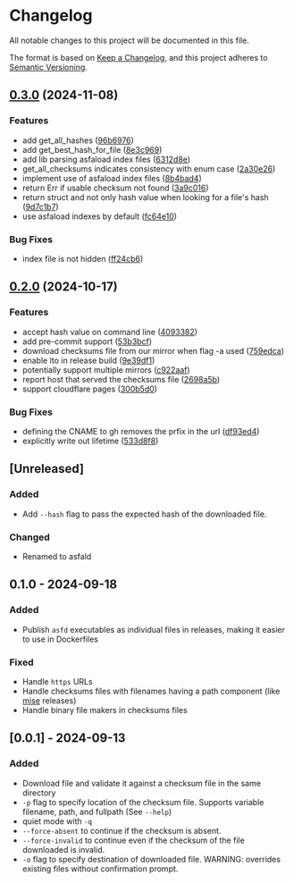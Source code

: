 # Changelog

All notable changes to this project will be documented in this file.

The format is based on [Keep a Changelog](https://keepachangelog.com/en/1.1.0/),
and this project adheres to [Semantic Versioning](https://semver.org/spec/v2.0.0.html).

## [0.3.0](https://github.com/asfaload/asfald/compare/v0.2.0...v0.3.0) (2024-11-08)


### Features

* add get_all_hashes ([96b6976](https://github.com/asfaload/asfald/commit/96b697627522a1ff43bd8aa29e42731dae6dd701))
* add get_best_hash_for_file ([8e3c969](https://github.com/asfaload/asfald/commit/8e3c9698e9ec5638aaf1023c49579a405253ad8d))
* add lib parsing asfaload index files ([6312d8e](https://github.com/asfaload/asfald/commit/6312d8e7df58e76a5592c2a6408650326a1084b2))
* get_all_checksums indicates consistency with enum case ([2a30e26](https://github.com/asfaload/asfald/commit/2a30e26f776350f8b12845f5606985ba39c06e5c))
* implement use of asfaload index files ([8b4bad4](https://github.com/asfaload/asfald/commit/8b4bad47c01405bd6d4c5d34c9ca82a7854efffc))
* return Err if usable checksum not found ([3a9c016](https://github.com/asfaload/asfald/commit/3a9c0162e590a53d4dbfc30597a3db8c70c62081))
* return struct and not only hash value when looking for a file's hash ([9d7c1b7](https://github.com/asfaload/asfald/commit/9d7c1b7c3c0e85c018509893e2a83d07fde341b9))
* use asfaload indexes by default ([fc64e10](https://github.com/asfaload/asfald/commit/fc64e103330408d6cd4defad23faff9ff6afa73b))


### Bug Fixes

* index file is not hidden ([ff24cb6](https://github.com/asfaload/asfald/commit/ff24cb6f6f8fac772c8f57ff76ab9f069b44cfac))

## [0.2.0](https://github.com/asfaload/asfald/compare/v0.1.0...v0.2.0) (2024-10-17)


### Features

* accept hash value on command line ([4093382](https://github.com/asfaload/asfald/commit/40933825af60aef62cabe5f08be14a50e765d54b))
* add pre-commit support ([53b3bcf](https://github.com/asfaload/asfald/commit/53b3bcf6c7ca2c58ac2b2c1706d743a24943a1a4))
* download checksums file from our mirror when flag -a used ([759edca](https://github.com/asfaload/asfald/commit/759edcac64327fd7a67be4a00cdfbe19392a0975))
* enable lto in release build ([9e39df1](https://github.com/asfaload/asfald/commit/9e39df1e80a98a1dfd76ff727998a3398faeb7cf))
* potentially support multiple mirrors ([c922aaf](https://github.com/asfaload/asfald/commit/c922aafd55d77a5c66731bc10391227ab05c625a))
* report host that served the checksums file ([2698a5b](https://github.com/asfaload/asfald/commit/2698a5b3a7c044d2bde5d66699c989824bb524df))
* support cloudflare pages ([300b5d0](https://github.com/asfaload/asfald/commit/300b5d0cd265c59ac9fba52b732697776500d6ad))


### Bug Fixes

* defining the CNAME to gh removes the prfix in the url ([df93ed4](https://github.com/asfaload/asfald/commit/df93ed4f0965c43028c2ca8d0f262148a58f0bfc))
* explicitly write out lifetime ([533d8f8](https://github.com/asfaload/asfald/commit/533d8f883f4fc883bbf66ee8a396a6a3141982cb))

## [Unreleased]

### Added

- Add `--hash` flag to pass the expected hash of the downloaded file.

### Changed

- Renamed to asfald

## 0.1.0 - 2024-09-18

### Added

- Publish `asfd` executables as individual files in releases, making it easier to use in Dockerfiles

### Fixed

- Handle `https` URLs
- Handle checksums files with filenames having a path component (like [mise](https://github.com/jdx/mise/) releases)
- Handle binary file makers in checksums files



## [0.0.1] - 2024-09-13

### Added

- Download file and validate it against a checksum file in the same directory
- `-p` flag to specify location of the checksum file. Supports variable filename, path, and fullpath (See `--help`)
- quiet mode with `-q`
- `--force-absent` to continue if the checksum is absent.
- `--force-invalid` to continue even if the checksum of the file downloaded is invalid.
- `-o` flag to specify destination of downloaded file. WARNING: overrides existing files without confirmation prompt.
